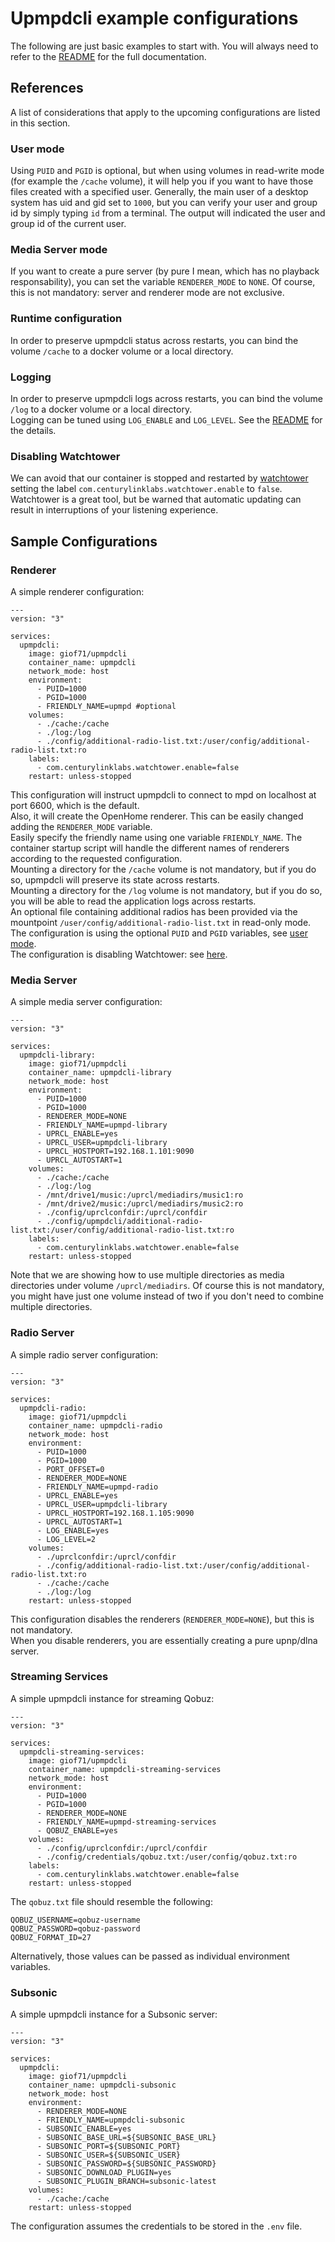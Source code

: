 # Upmpdcli example configurations

The following are just basic examples to start with. You will always need to refer to the [README](../README.md) for the full documentation.  

## References

A list of considerations that apply to the upcoming configurations are listed in this section.

### User mode

Using `PUID` and `PGID` is optional, but when using volumes in read-write mode (for example the `/cache` volume), it will help you if you want to have those files created with a specified user. Generally, the main user of a desktop system has uid and gid set to `1000`, but you can verify your user and group id by simply typing `id` from a terminal. The output will indicated the user and group id of the current user.  

### Media Server mode

If you want to create a pure server (by pure I mean, which has no playback responsability), you can set the variable `RENDERER_MODE` to `NONE`. Of course, this is not mandatory: server and renderer mode are not exclusive.  

### Runtime configuration

In order to preserve upmpdcli status across restarts, you can bind the volume `/cache` to a docker volume or a local directory.  

### Logging

In order to preserve upmpdcli logs across restarts, you can bind the volume `/log` to a docker volume or a local directory.  
Logging can be tuned using `LOG_ENABLE` and `LOG_LEVEL`. See the [README](../README.md) for the details.  

### Disabling Watchtower

We can avoid that our container is stopped and restarted by [watchtower](https://github.com/containrrr/watchtower) setting the label `com.centurylinklabs.watchtower.enable` to `false`.  
Watchtower is a great tool, but be warned that automatic updating can result in interruptions of your listening experience.  

## Sample Configurations

### Renderer

A simple renderer configuration:

```text
---
version: "3"

services:
  upmpdcli:
    image: giof71/upmpdcli
    container_name: upmpdcli
    network_mode: host
    environment:
      - PUID=1000
      - PGID=1000
      - FRIENDLY_NAME=upmpd #optional
    volumes:
      - ./cache:/cache
      - ./log:/log
      - ./config/additional-radio-list.txt:/user/config/additional-radio-list.txt:ro
    labels:
      - com.centurylinklabs.watchtower.enable=false
    restart: unless-stopped
```

This configuration will instruct upmpdcli to connect to mpd on localhost at port 6600, which is the default.  
Also, it will create the OpenHome renderer. This can be easily changed adding the `RENDERER_MODE` variable.  
Easily specify the friendly name using one variable `FRIENDLY_NAME`. The container startup script will handle the different names of renderers according to the requested configuration.  
Mounting a directory for the `/cache` volume is not mandatory, but if you do so, upmpdcli will preserve its state across restarts.  
Mounting a directory for the `/log` volume is not mandatory, but if you do so, you will be able to read the application logs across restarts.  
An optional file containing additional radios has been provided via the mountpoint `/user/config/additional-radio-list.txt` in read-only mode.  
The configuration is using the optional `PUID` and `PGID` variables, see [user mode](#user-mode).  
The configuration is disabling Watchtower: see [here](#disabling-watchtower).

### Media Server

A simple media server configuration:

```text
---
version: "3"

services:
  upmpdcli-library:
    image: giof71/upmpdcli
    container_name: upmpdcli-library
    network_mode: host
    environment:
      - PUID=1000
      - PGID=1000
      - RENDERER_MODE=NONE
      - FRIENDLY_NAME=upmpd-library
      - UPRCL_ENABLE=yes
      - UPRCL_USER=upmpdcli-library
      - UPRCL_HOSTPORT=192.168.1.101:9090
      - UPRCL_AUTOSTART=1
    volumes:
      - ./cache:/cache
      - ./log:/log
      - /mnt/drive1/music:/uprcl/mediadirs/music1:ro
      - /mnt/drive2/music:/uprcl/mediadirs/music2:ro
      - ./config/uprclconfdir:/uprcl/confdir
      - ./config/upmpdcli/additional-radio-list.txt:/user/config/additional-radio-list.txt:ro
    labels:
      - com.centurylinklabs.watchtower.enable=false
    restart: unless-stopped
```

Note that we are showing how to use multiple directories as media directories under volume `/uprcl/mediadirs`. Of course this is not mandatory, you might have just one volume instead of two if you don't need to combine multiple directories.  

### Radio Server

A simple radio server configuration:

```text
---
version: "3"

services:
  upmpdcli-radio:
    image: giof71/upmpdcli
    container_name: upmpdcli-radio
    network_mode: host
    environment:
      - PUID=1000
      - PGID=1000
      - PORT_OFFSET=0
      - RENDERER_MODE=NONE
      - FRIENDLY_NAME=upmpd-radio
      - UPRCL_ENABLE=yes
      - UPRCL_USER=upmpdcli-library
      - UPRCL_HOSTPORT=192.168.1.105:9090
      - UPRCL_AUTOSTART=1
      - LOG_ENABLE=yes
      - LOG_LEVEL=2
    volumes:
      - ./uprclconfdir:/uprcl/confdir
      - ./config/additional-radio-list.txt:/user/config/additional-radio-list.txt:ro
      - ./cache:/cache
      - ./log:/log
    restart: unless-stopped
```

This configuration disables the renderers (`RENDERER_MODE=NONE`), but this is not mandatory.  
When you disable renderers, you are essentially creating a pure upnp/dlna server.

### Streaming Services

A simple upmpdcli instance for streaming Qobuz:

```text
---
version: "3"

services:
  upmpdcli-streaming-services:
    image: giof71/upmpdcli
    container_name: upmpdcli-streaming-services
    network_mode: host
    environment:
      - PUID=1000
      - PGID=1000
      - RENDERER_MODE=NONE
      - FRIENDLY_NAME=upmpd-streaming-services
      - QOBUZ_ENABLE=yes
    volumes:
      - ./config/uprclconfdir:/uprcl/confdir
      - ./config/credentials/qobuz.txt:/user/config/qobuz.txt:ro
    labels:
      - com.centurylinklabs.watchtower.enable=false
    restart: unless-stopped
```

The `qobuz.txt` file should resemble the following:

```text
QOBUZ_USERNAME=qobuz-username
QOBUZ_PASSWORD=qobuz-password
QOBUZ_FORMAT_ID=27
```

Alternatively, those values can be passed as individual environment variables.  

### Subsonic

A simple upmpdcli instance for a Subsonic server:

```text
---
version: "3"

services:
  upmpdcli:
    image: giof71/upmpdcli
    container_name: upmpdcli-subsonic
    network_mode: host
    environment:
      - RENDERER_MODE=NONE
      - FRIENDLY_NAME=upmpdcli-subsonic
      - SUBSONIC_ENABLE=yes
      - SUBSONIC_BASE_URL=${SUBSONIC_BASE_URL}
      - SUBSONIC_PORT=${SUBSONIC_PORT}
      - SUBSONIC_USER=${SUBSONIC_USER}
      - SUBSONIC_PASSWORD=${SUBSONIC_PASSWORD}
      - SUBSONIC_DOWNLOAD_PLUGIN=yes
      - SUBSONIC_PLUGIN_BRANCH=subsonic-latest
    volumes:
      - ./cache:/cache
    restart: unless-stopped
```

The configuration assumes the credentials to be stored in the `.env` file.
